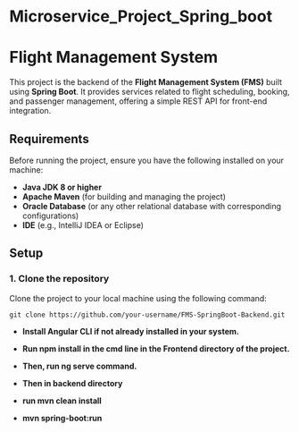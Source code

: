 # Microservice_Project_Spring_boot
# Flight Management System 

This project is the backend of the **Flight Management System (FMS)** built using **Spring Boot**. It provides services related to flight scheduling, booking, and passenger management, offering a simple REST API for front-end integration.

## Requirements

Before running the project, ensure you have the following installed on your machine:

- **Java JDK 8 or higher**
- **Apache Maven** (for building and managing the project)
- **Oracle Database** (or any other relational database with corresponding configurations)
- **IDE** (e.g., IntelliJ IDEA or Eclipse)

## Setup

### 1. Clone the repository

Clone the project to your local machine using the following command:

```
git clone https://github.com/your-username/FMS-SpringBoot-Backend.git
```

- **Install Angular CLI if not already installed in your system.**
- **Run npm install in the cmd line in the Frontend directory of the project.**
- **Then, run ng serve command.**

- **Then in backend directory**
- **run mvn clean install**
- **mvn spring-boot:run**

